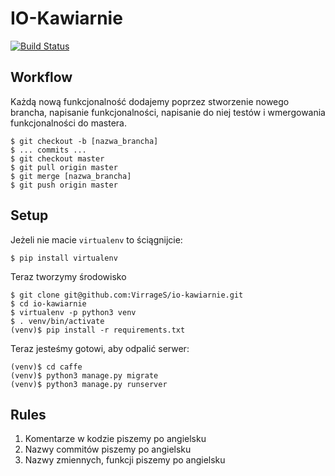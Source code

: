 # IO-Kawiarnie

[![Build Status](https://travis-ci.org/VirrageS/io-kawiarnie.svg?branch=master)](https://travis-ci.org/VirrageS/io-kawiarnie)

## Workflow

Każdą nową funkcjonalność dodajemy poprzez stworzenie nowego brancha,
napisanie funkcjonalności, napisanie do niej testów i wmergowania
funkcjonalności do mastera.

    $ git checkout -b [nazwa_brancha]
    $ ... commits ...
    $ git checkout master
    $ git pull origin master
    $ git merge [nazwa_brancha]
    $ git push origin master

## Setup

Jeżeli nie macie `virtualenv` to ściągnijcie:

    $ pip install virtualenv

Teraz tworzymy środowisko

    $ git clone git@github.com:VirrageS/io-kawiarnie.git
    $ cd io-kawiarnie
    $ virtualenv -p python3 venv
    $ . venv/bin/activate
    (venv)$ pip install -r requirements.txt

Teraz jesteśmy gotowi, aby odpalić serwer:

    (venv)$ cd caffe
    (venv)$ python3 manage.py migrate
    (venv)$ python3 manage.py runserver


## Rules

1. Komentarze w kodzie piszemy po angielsku
2. Nazwy commitów piszemy po angielsku
3. Nazwy zmiennych, funkcji piszemy po angielsku
